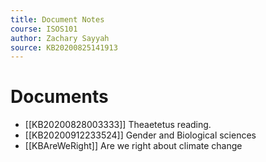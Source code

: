 ```yaml
---
title: Document Notes
course: ISOS101
author: Zachary Sayyah
source: KB20200825141913
---
```


# Documents
- [[KB20200828003333]] Theaetetus reading.
- [[KB20200912233524]] Gender and Biological sciences
- [[KBAreWeRight]] Are we right about climate change